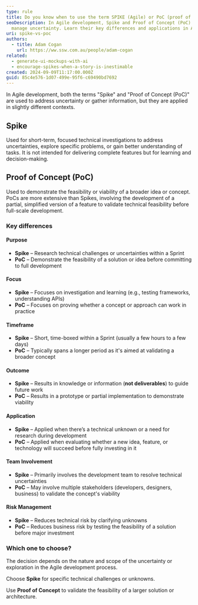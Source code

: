 ```yaml
---
type: rule
title: Do you know when to use the term SPIKE (Agile) or PoC (proof of concept)?”
seoDescription: In Agile development, Spike and Proof of Concept (PoC) help
  manage uncertainty. Learn their key differences and applications in Agile.
uri: spike-vs-poc
authors:
  - title: Adam Cogan
    url: https://ww.ssw.com.au/people/adam-cogan
related:
  - generate-ui-mockups-with-ai
  - encourage-spikes-when-a-story-is-inestimable
created: 2024-09-09T11:17:00.000Z
guid: 85c4e576-1d07-499e-95f6-c69490bd7692
---
```


In Agile development, both the terms "Spike" and "Proof of Concept (PoC)" are used to address uncertainty or gather information, but they are applied in slightly different contexts.

<!--endintro-->

## Spike

Used for short-term, focused technical investigations to address uncertainties, explore specific problems, or gain better understanding of tasks. It is not intended for delivering complete features but for learning and decision-making.

## Proof of Concept (PoC)

Used to demonstrate the feasibility or viability of a broader idea or concept. PoCs are more extensive than Spikes, involving the development of a partial, simplified version of a feature to validate technical feasibility before full-scale development.

### Key differences

#### Purpose

- **Spike** – Research technical challenges or uncertainties within a Sprint
- **PoC** – Demonstrate the feasibility of a solution or idea before committing to full development

#### Focus

- **Spike** – Focuses on investigation and learning (e.g., testing frameworks, understanding APIs)
- **PoC** – Focuses on proving whether a concept or approach can work in practice

#### Timeframe

- **Spike** – Short, time-boxed within a Sprint (usually a few hours to a few days)
- **PoC** – Typically spans a longer period as it's aimed at validating a broader concept

#### Outcome

- **Spike** – Results in knowledge or information (**not deliverables**) to guide future work
- **PoC** – Results in a prototype or partial implementation to demonstrate viability

#### Application

- **Spike** – Applied when there’s a technical unknown or a need for research during development
- **PoC** – Applied when evaluating whether a new idea, feature, or technology will succeed before fully investing in it

#### Team Involvement

- **Spike** – Primarily involves the development team to resolve technical uncertainties
- **PoC** – May involve multiple stakeholders (developers, designers, business) to validate the concept's viability

#### Risk Management

- **Spike** – Reduces technical risk by clarifying unknowns
- **PoC** – Reduces business risk by testing the feasibility of a solution before major investment

### Which one to choose?

The decision depends on the nature and scope of the uncertainty or exploration in the Agile development process.

Choose **Spike** for specific technical challenges or unknowns.

Use **Proof of Concept** to validate the feasibility of a larger solution or architecture.
